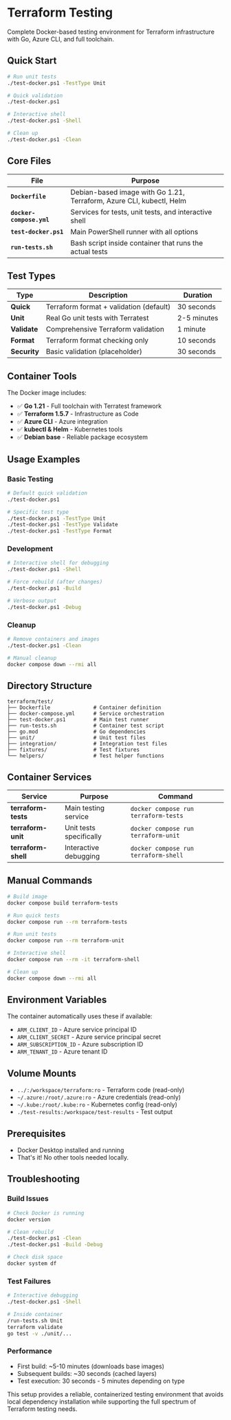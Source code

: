 # Terraform Testing

Complete Docker-based testing environment for Terraform infrastructure with Go, Azure CLI, and full toolchain.

## Quick Start

```bash
# Run unit tests
./test-docker.ps1 -TestType Unit

# Quick validation
./test-docker.ps1

# Interactive shell  
./test-docker.ps1 -Shell

# Clean up
./test-docker.ps1 -Clean
```

## Core Files

| File | Purpose |
|------|---------|
| **`Dockerfile`** | Debian-based image with Go 1.21, Terraform, Azure CLI, kubectl, Helm |
| **`docker-compose.yml`** | Services for tests, unit tests, and interactive shell |
| **`test-docker.ps1`** | Main PowerShell runner with all options |
| **`run-tests.sh`** | Bash script inside container that runs the actual tests |

## Test Types

| Type | Description | Duration |
|------|-------------|----------|
| **Quick** | Terraform format + validation (default) | 30 seconds |
| **Unit** | Real Go unit tests with Terratest | 2-5 minutes |
| **Validate** | Comprehensive Terraform validation | 1 minute |
| **Format** | Terraform format checking only | 10 seconds |
| **Security** | Basic validation (placeholder) | 30 seconds |

## Container Tools

The Docker image includes:
- ✅ **Go 1.21** - Full toolchain with Terratest framework
- ✅ **Terraform 1.5.7** - Infrastructure as Code
- ✅ **Azure CLI** - Azure integration 
- ✅ **kubectl & Helm** - Kubernetes tools
- ✅ **Debian base** - Reliable package ecosystem

## Usage Examples

### Basic Testing
```bash
# Default quick validation
./test-docker.ps1

# Specific test type
./test-docker.ps1 -TestType Unit
./test-docker.ps1 -TestType Validate
./test-docker.ps1 -TestType Format
```

### Development
```bash
# Interactive shell for debugging
./test-docker.ps1 -Shell

# Force rebuild (after changes)
./test-docker.ps1 -Build

# Verbose output
./test-docker.ps1 -Debug
```

### Cleanup
```bash
# Remove containers and images
./test-docker.ps1 -Clean

# Manual cleanup
docker compose down --rmi all
```

## Directory Structure

```
terraform/test/
├── Dockerfile              # Container definition
├── docker-compose.yml      # Service orchestration  
├── test-docker.ps1         # Main test runner
├── run-tests.sh            # Container test script
├── go.mod                  # Go dependencies
├── unit/                   # Unit test files
├── integration/            # Integration test files
├── fixtures/               # Test fixtures
└── helpers/                # Test helper functions
```

## Container Services

| Service | Purpose | Command |
|---------|---------|---------|
| **terraform-tests** | Main testing service | `docker compose run terraform-tests` |
| **terraform-unit** | Unit tests specifically | `docker compose run terraform-unit` | 
| **terraform-shell** | Interactive debugging | `docker compose run terraform-shell` |

## Manual Commands

```bash
# Build image
docker compose build terraform-tests

# Run quick tests
docker compose run --rm terraform-tests

# Run unit tests
docker compose run --rm terraform-unit

# Interactive shell
docker compose run --rm -it terraform-shell

# Clean up
docker compose down --rmi all
```

## Environment Variables

The container automatically uses these if available:
- `ARM_CLIENT_ID` - Azure service principal ID
- `ARM_CLIENT_SECRET` - Azure service principal secret  
- `ARM_SUBSCRIPTION_ID` - Azure subscription ID
- `ARM_TENANT_ID` - Azure tenant ID

## Volume Mounts

- `../:/workspace/terraform:ro` - Terraform code (read-only)
- `~/.azure:/root/.azure:ro` - Azure credentials (read-only)
- `~/.kube:/root/.kube:ro` - Kubernetes config (read-only)
- `./test-results:/workspace/test-results` - Test output

## Prerequisites

- Docker Desktop installed and running
- That's it! No other tools needed locally.

## Troubleshooting

### Build Issues
```bash
# Check Docker is running
docker version

# Clean rebuild
./test-docker.ps1 -Clean
./test-docker.ps1 -Build -Debug

# Check disk space
docker system df
```

### Test Failures
```bash
# Interactive debugging
./test-docker.ps1 -Shell

# Inside container
/run-tests.sh Unit
terraform validate
go test -v ./unit/...
```

### Performance
- First build: ~5-10 minutes (downloads base images)
- Subsequent builds: ~30 seconds (cached layers)
- Test execution: 30 seconds - 5 minutes depending on type

This setup provides a reliable, containerized testing environment that avoids local dependency installation while supporting the full spectrum of Terraform testing needs.